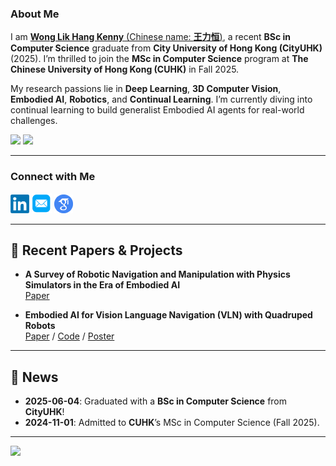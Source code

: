 ### About Me

I am [**Wong Lik Hang Kenny** (Chinese name: **王力恒**)](https://kenn3o3.github.io/), a recent **BSc in Computer Science** graduate from **City University of Hong Kong (CityUHK)** (2025). I’m thrilled to join the **MSc in Computer Science** program at **The Chinese University of Hong Kong (CUHK)** in Fall 2025.

My research passions lie in **Deep Learning**, **3D Computer Vision**, **Embodied AI**, **Robotics**, and **Continual Learning**. I’m currently diving into continual learning to build generalist Embodied AI agents for real-world challenges.

<p>
<a href="https://visitorbadge.io/status?path=https%3A%2F%2Fkenn3o3.github.io%2F"><img src="https://api.visitorbadge.io/api/visitors?path=https%3A%2F%2Fkenn3o3.github.io%2F&label=Homepage%20Visitors%20today&countColor=%23f47373&style=flat" /></a>
<a href="https://visitorbadge.io/status?path=https%3A%2F%2Fgithub.com%2FKenn3o3%2F"><img src="https://api.visitorbadge.io/api/visitors?path=https%3A%2F%2Fgithub.com%2FKenn3o3%2F&label=GIthub%20Visitors%20today&countColor=%23f47373&style=flat" /></a>
</p>

---

### Connect with Me
<p>
  <a href="https://www.linkedin.com/in/kennywlh"><img src="./files/icon/linkedin.png" height="30px"></a>
  <a href="mailto:klhwong3@outlook.com"><img src="./files/icon/email.png" height="32px"></a>
  <a href="https://scholar.google.com/citations?user=oJb-iNQAAAAJ"><img src="./files/icon/google_scholar.png" height="30px"></a>
</p>

---

## 🚀 Recent Papers & Projects
- **A Survey of Robotic Navigation and Manipulation with Physics Simulators in the Era of Embodied AI**  
  [Paper](https://arxiv.org/abs/2505.01458)  

- **Embodied AI for Vision Language Navigation (VLN) with Quadruped Robots**  
  [Paper](https://www.researchgate.net/publication/390799350_Advancing_Vision-Language_Navigation_for_Quadruped_Robots_A_Novel_Model_and_Dataset_for_Real-World_Applications) / [Code](https://github.com/Kenn3o3/FYP-Navigator) / [Poster](https://kenn3o3.github.io/files/fyp-navigator/poster.pdf)

---

## 📰 News
- **2025-06-04**: Graduated with a **BSc in Computer Science** from **CityUHK**!
- **2024-11-01**: Admitted to **CUHK**’s MSc in Computer Science (Fall 2025).

---

<a href="https://visitorbadge.io/status?path=https%3A%2F%2Farxiv.org%2Fabs%2F2505.01458"><img src="https://api.visitorbadge.io/api/visitors?path=https%3A%2F%2Farxiv.org%2Fabs%2F2505.01458&label=Survey%20Read%20By&countColor=%23f47373" /></a>